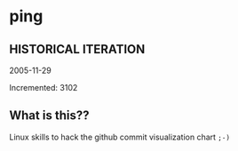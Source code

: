 # ping

## HISTORICAL ITERATION
2005-11-29

Incremented: 3102

## What is this?? 
Linux skills to hack the github commit visualization chart `;-)`
